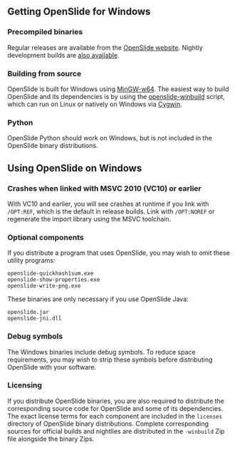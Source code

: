## Getting OpenSlide for Windows

### Precompiled binaries

Regular releases are available from the [OpenSlide website](http://openslide.org/download/#windows_binaries).  Nightly development builds are [also available](http://openslide.cs.cmu.edu/download/snapshots/windows/?C=M;O=D).

### Building from source

OpenSlide is built for Windows using [MinGW-w64](http://mingw-w64.sourceforge.net/).  The easiest way to build OpenSlide and its dependencies is by using the [openslide-winbuild](https://github.com/openslide/openslide-winbuild) script, which can run on Linux or natively on Windows via [Cygwin](http://www.cygwin.com/).

### Python

OpenSlide Python should work on Windows, but is not included in the OpenSlide binary distributions.

## Using OpenSlide on Windows

### Crashes when linked with MSVC 2010 (VC10) or earlier

With VC10 and earlier, you will see crashes at runtime if you link with `/OPT:REF`, which is the default in release builds.  Link with `/OPT:NOREF` or regenerate the import library using the MSVC toolchain.

### Optional components

If you distribute a program that uses OpenSlide, you may wish to omit these utility programs:

```
openslide-quickhash1sum.exe
openslide-show-properties.exe
openslide-write-png.exe
```

These binaries are only necessary if you use OpenSlide Java:

```
openslide.jar
openslide-jni.dll
```

### Debug symbols

The Windows binaries include debug symbols.  To reduce space requirements, you may wish to strip these symbols before distributing OpenSlide with your software.

### Licensing

If you distribute OpenSlide binaries, you are also required to distribute the corresponding source code for OpenSlide and some of its dependencies.  The exact license terms for each component are included in the `licenses` directory of OpenSlide binary distributions.  Complete corresponding sources for official builds and nightlies are distributed in the `-winbuild` Zip file alongside the binary Zips.